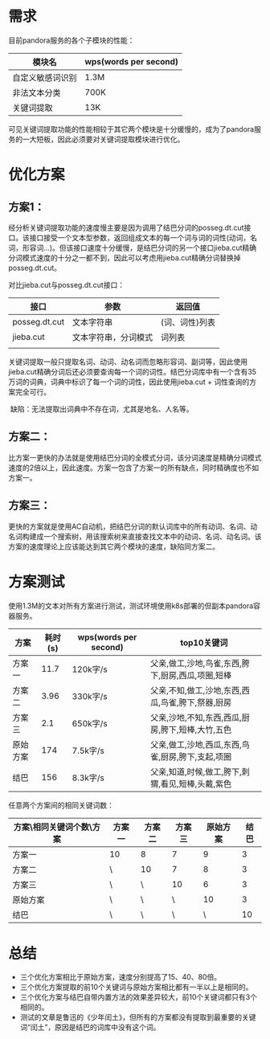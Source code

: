 # 需求

目前pandora服务的各个子模块的性能：

| 模块名           | wps(words per second) |
| ---------------- | --------------------- |
| 自定义敏感词识别 | 1.3M                  |
| 非法文本分类     | 700K                  |
| 关键词提取       | 13K                   |

可见关键词提取功能的性能相较于其它两个模块是十分缓慢的，成为了pandora服务的一大短板，因此必须要对关键词提取模块进行优化。

# 优化方案

## 方案1：

​	经分析关键词提取功能的速度慢主要是因为调用了结巴分词的posseg.dt.cut接口。该接口接受一个文本型参数，返回组成文本的每一个词与词的词性(动词，名词，形容词...)。但该接口速度十分缓慢，是结巴分词的另一个接口jieba.cut精确分词模式速度的十分之一都不到，因此可以考虑用jieba.cut精确分词替换掉posseg.dt.cut。

对比jieba.cut与posseg.dt.cut接口：

| 接口          | 参数                 | 返回值         |
| ------------- | -------------------- | -------------- |
| posseg.dt.cut | 文本字符串           | (词、词性)列表 |
| jieba.cut     | 文本字符串，分词模式 | 词列表         |
|               |                      |                |

关键词提取一般只提取名词、动词、动名词而忽略形容词、副词等，因此使用jieba.cut精确分词后还必须要查询每一个词的词性。结巴分词库中有一个含有35万词的词典，词典中标识了每一个词的词性，因此使用jieba.cut + 词性查询的方案完全可行。

​	缺陷：无法提取出词典中不存在词，尤其是地名、人名等。

## 方案二：

​	比方案一更快的办法就是使用结巴分词的全模式分词，该分词速度是精确分词模式速度的2倍以上，因此速度。方案一包含了方案一的所有缺点，同时精确度也不如方案一。

## 方案三：

​	更快的方案就是使用AC自动机，把结巴分词的默认词库中的所有动词、名词、动名词构建成一个搜索树，用该搜索树来直接查找文本中的动词、名词、动名词。该方案的速度理论上应该能达到其它两个模块的速度，缺陷同方案二。

# 方案测试

使用1.3M的文本对所有方案进行测试，测试环境使用k8s部署的但副本pandora容器服务。

| 方案     | 耗时(s) | wps(words per second) | top10关键词                                       |
| -------- | ------- | --------------------- | ------------------------------------------------- |
| 方案一   | 11.7    | 120k字/s              | 父亲,做工,沙地,鸟雀,东西,胯下,厨房,西瓜,项圈,短棒 |
| 方案二   | 3.96    | 330k字/s              | 父亲,不知,做工,沙地,东西,西瓜,鸟雀,胯下,祭器,厨房 |
| 方案三   | 2.1     | 650k字/s              | 父亲,沙地,不知,东西,西瓜,厨房,胯下,短棒,大竹,五色 |
| 原始方案 | 174     | 7.5k字/s              | 父亲,做工,沙地,西瓜,东西,鸟雀,厨房,胯下,支起,项圈 |
| 结巴     | 156     | 8.3k字/s              | 父亲,知道,时候,做工,胯下,刺猬,看见,短棒,头戴,紫色 |

任意两个方案间的相同关键词数：

| 方案\相同关键词个数\方案 | 方案一 | 方案二 | 方案三 | 原始方案 | 结巴 |
| ------------------------ | ------ | ------ | ------ | -------- | ---- |
| 方案一                   | 10     | 8      | 7      | 9        | 3    |
| 方案二                   | \      | 10     | 7      | 8        | 3    |
| 方案三                   | \      | \      | 10     | 6        | 3    |
| 原始方案                 | \      | \      | \      | 10       | 3    |
| 结巴                     | \      | \      | \      | \        | 10   |



# 总结

- 三个优化方案相比于原始方案，速度分别提高了15、40、80倍。
- 三个优化方案提取的前10个关键词与原始方案相比都有一半以上是相同的。
- 三个优化方案与结巴自带内置方法的效果差异较大，前10个关键词都只有3个相同的。
- 测试的文章是鲁迅的《少年闰土》，但所有的方案都没有提取到最重要的关键词“闰土”，原因是结巴的词库中没有这个词。